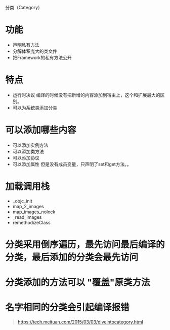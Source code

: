  分类（Category）
# 功能
* 声明私有方法
* 分解体积庞大的类文件
* 把Framework的私有方法公开

# 特点
* 运行时决议 编译的时候没有把新增的内容添加到宿主上，这个和扩展最大的区别。
* 可以为系统类添加分类 

# 可以添加哪些内容
* 可以添加实例方法
* 可以添加类方法
* 可以添加协议
* 可以添加属性 但是没有成员变量，只声明了set和get方法。。

# 加载调用栈
* _objc_init
* map_2_images
* map_images_nolock
* _read_images
* remethodizeClass

# 分类采用倒序遍历，最先访问最后编译的分类，最后添加的分类会最先访问

# 分类添加的方法可以 "覆盖"原类方法

# 名字相同的分类会引起编译报错


>https://tech.meituan.com/2015/03/03/diveintocategory.html
